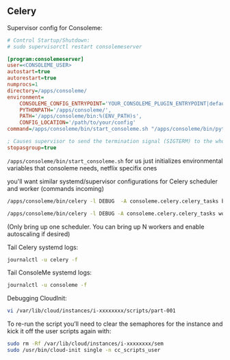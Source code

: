 ## Celery

Supervisor config for Consoleme:

```ini
# Control Startup/Shutdown:
# sudo supervisorctl restart consolemeserver

[program:consolemeserver]
user=<CONSOLEME_USER>
autostart=true
autorestart=true
numprocs=1
directory=/apps/consoleme/
environment=
    CONSOLEME_CONFIG_ENTRYPOINT='YOUR_CONSOLEME_PLUGIN_ENTRYPOINT|default_config',
    PYTHONPATH='/apps/consoleme/',
    PATH='/apps/consoleme/bin:%(ENV_PATH)s',
    CONFIG_LOCATION='/path/to/your/config'
command=/apps/consoleme/bin/start_consoleme.sh "/apps/consoleme/bin/python -m consoleme.__main__"

; Causes supervisor to send the termination signal (SIGTERM) to the whole process group.
stopasgroup=true
```

`/apps/consoleme/bin/start_consoleme.sh` for us just initializes environmental variables that consoleme needs, netflix specifix ones


you'll want similar systemd/supervisor configurations for Celery scheduler and worker (commands incoming)

```bash
/apps/consoleme/bin/celery -l DEBUG  -A consoleme.celery.celery_tasks beat --pidfile /tmp/celery.pid

/apps/consoleme/bin/celery -l DEBUG -A consoleme.celery.celery_tasks worker -E --pidfile /tmp/celery.pid --max-memory-per-child=1000000 --max-tasks-per-child 50 --soft-time-limit 3600 --concurrency=10 -O fair
```

(Only bring up one scheduler. You can bring up N workers and enable autoscaling if desired)

Tail Celery systemd logs:
```bash
journalctl -u celery -f
```

Tail ConsoleMe systemd logs:
```bash
journalctl -u consoleme -f
```

Debugging CloudInit:
```bash
vi /var/lib/cloud/instances/i-xxxxxxxx/scripts/part-001
```

To re-run the script you’ll need to clear the semaphores for the instance and kick it off the user scripts again with:
```bash
sudo rm -Rf /var/lib/cloud/instances/i-xxxxxxxx/sem
sudo /usr/bin/cloud-init single -n cc_scripts_user
```